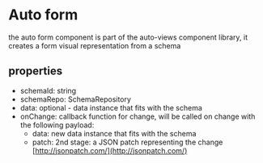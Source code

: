 # Auto form

the auto form component is part of the auto-views component library, it creates a form visual representation from a schema

## properties

* schemaId: string
* schemaRepo: SchemaRepository
* data: optional - data instance that fits with the schema
* onChange: callback function for change, will be called on change with the following payload:
    * data: new data instance that fits with the schema
    * patch: 2nd stage: a JSON patch representing the change [http://jsonpatch.com/](http://jsonpatch.com/)


